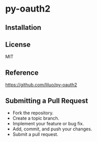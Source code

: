 # py-oauth2


## Installation

## License

MIT

## Reference

https://github.com/liluo/py-oauth2

## Submitting a Pull Request
* Fork the repository.
* Create a topic branch.
* Implement your feature or bug fix.
* Add, commit, and push your changes.
* Submit a pull request.
